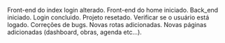 Front-end do index login alterado.
Front-end do home iniciado.
Back_end iniciado.
Login concluido.
Projeto resetado.
Verificar se o usuário está logado.
Correções de bugs.
Novas rotas adicionadas.
Novas páginas adicionadas (dashboard, obras, agenda etc...).